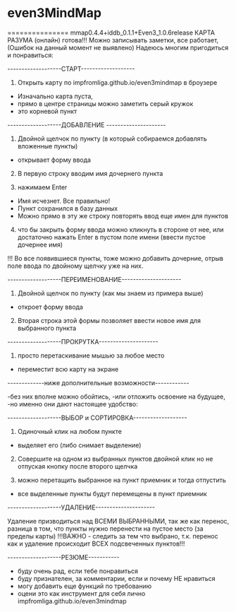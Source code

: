 # even3MindMap

=============== mmap0.4.4+iddb_0.1.1+Even3_1.0.6release
КАРТА РАЗУМА (онлайн) готова!!!
Можно записывать заметки, все работает,
(Ошибок на данный момент не выявлено)
Надеюсь многим пригодиться и понравиться:

-------------------СТАРТ-------------------

1) Открыть карту по impfromliga.github.io/even3mindmap в броузере
- Изначально карта пуста,
- прямо в центре страницы можно заметить серый кружок
- это корневой пункт

-------------------ДОБАВЛЕНИЕ ---------------------

1) Двойной щелчок по пункту (в который собираемся добавлять вложенные пункты)
- открывает форму ввода

2) В первую строку вводим имя дочернего пункта

3) нажимаем Enter
- Имя исчезнет. Все правильно!
- Пункт сохранился в базу данных
- Можно прямо в эту же строку повторять ввод еще имен для пунктов

4) что бы закрыть форму ввода можно кликнуть в стороне от нее,
или достаточно нажать Enter в пустом поле имени (ввести пустое дочернее имя)

!!! Во все появившиеся пункты, тоже можно добавить дочерние,
отрыв поле ввода по двойному щелчку уже на них.

-------------------ПЕРЕИМЕНОВАНИЕ---------------------

1) Двойной щелчок по пункту (как мы знаем из примера выше)
- откроет форму ввода

2) Вторая строка этой формы позволяет ввести новое имя для выбранного пункта

-------------------ПРОКРУТКА--------------------- 

1) просто перетаскивание мышью за любое место
- переместит всю карту на экране 

-------------ниже дополнительные возможности------------

-без них вполне можно обойтись,
-или отложить освоение на будущее,
-но именно они дают настоящее удобство:

-------------------ВЫБОР и СОРТИРОВКА-------------------

1) Одиночный клик на любом пункте
- выделяет его (либо снимает выделение)

2) Совершите на одном из выбранных пунктов двойной клик 
но не отпуская кнопку после второго щелчка

3) можно перетащить выбранное на пункт приемник и тогда отпустить
- все выделенные пункты будут перемещены в пункт приемник 

-------------------УДАЛЕНИЕ---------------------

Удаление призводиться над ВСЕМИ ВЫБРАННЫМИ, так же как перенос,
разница в том, что пункты нужно перенести на пустое место (за пределы карты)
!!!ВАЖНО - следить за тем что выбрано, т.к. перенос как и удаление происходит ВСЕХ подсвеченных пунктов!!!

-------------------РЕЗЮМЕ-----------

- буду очень рад, если тебе понравиться
- буду признателен, за комментарии, если и почему НЕ нравиться
- могу добавить еще функций по требованию
- оцени это как инструмент для себя лично
impfromliga.github.io/even3mindmap
